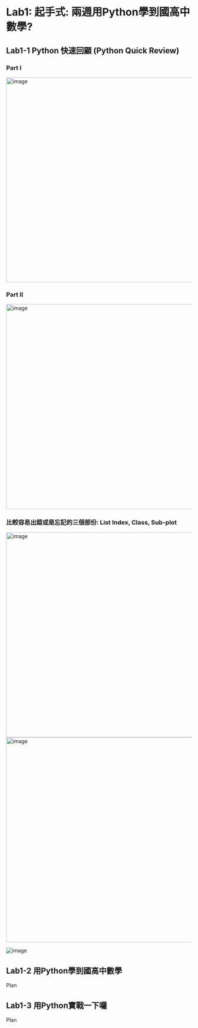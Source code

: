 # Lab1: 起手式: 兩週用Python學到國高中數學?


## Lab1-1 Python 快速回顧 (Python Quick Review)

### Part I

<img width="555" alt="image" src="https://user-images.githubusercontent.com/89304181/187056061-fb69c7c0-3ecc-424a-b6e0-de3dd32ef954.png">

### Part II

<img width="555" alt="image" src="https://user-images.githubusercontent.com/89304181/187056269-29bdfcf3-013d-4b35-b95e-0707a0ddb07f.png">

### 比較容易出錯或是忘記的三個部份: List Index, Class, Sub-plot
<img width="555" alt="image" src="https://user-images.githubusercontent.com/89304181/187056077-aa058ac9-33d9-4306-8d43-b7857a07df45.png">



<img width="555" alt="image" src="https://user-images.githubusercontent.com/89304181/187056279-88dc6c01-2437-4a35-ab14-82bbe23f1f93.png">

![image](https://user-images.githubusercontent.com/89304181/187056306-8d7b85bf-c491-4f6e-ad4a-0a1e073fc21a.png)


## Lab1-2 用Python學到國高中數學


Plan


## Lab1-3 用Python實戰一下囉

Plan
